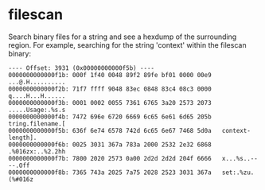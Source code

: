 filescan
========

Search binary files for a string and see a hexdump of the surrounding
region. For example, searching for the string 'context' within the
filescan binary:

```./filescan context filescan
---- Offset: 3931 (0x00000000000f5b) ----
0000000000000f1b: 000f 1f40 0048 89f2 89fe bf01 0000 00e9   ...@.H..........
0000000000000f2b: 71f7 ffff 9048 83ec 0848 83c4 08c3 0000   q....H...H......
0000000000000f3b: 0001 0002 0055 7361 6765 3a20 2573 2073   .....Usage:.%s.s
0000000000000f4b: 7472 696e 6720 6669 6c65 6e61 6d65 205b   tring.filename.[
0000000000000f5b: 636f 6e74 6578 742d 6c65 6e67 7468 5d0a   context-length].
0000000000000f6b: 0025 3031 367a 783a 2000 2532 2e32 6868   .%016zx:..%2.2hh
0000000000000f7b: 7800 2020 2573 0a00 2d2d 2d2d 204f 6666   x...%s..----.Off
0000000000000f8b: 7365 743a 2025 7a75 2028 2523 3031 367a   set:.%zu.(%#016z
```
